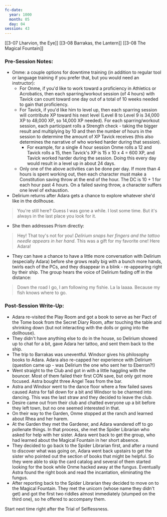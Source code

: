 ```yaml
---
fc-date:
  year: 1000
  month: 05
  day: 04
session: 43
---
```

[[3-07  Lharvion, the Eye]] [[3-08  Barrakas, the Lantern]] [[3-08  The Magical Fountain]]

### Pre-Session Notes:

* Onme: a couple options for downtime training (in addition to regular tool or language training if you prefer that, but you would need an instructor):
	* For Onme, if you'd like to work toward a proficiency in Athletics or Acrobatics, then each sparring/workout session (of 4 hours) with Tavick can count toward one day out of a total of 10 weeks needed to gain that proficiency.
	* For Tavick, if you'd like him to level up, then each sparring session will contribute XP toward his next level (Level 8 to Level 9 is 34,000 XP to 48,000 XP, so 14,000 XP needed). For each sparring/workout session, each participant rolls a Strength check - taking the bigger result and multiplying by 10 and then the number of hours in the session to determine the amount of XP Tavick receives (this also determines the narrative of who worked harder during that session).
		* For example, for a single 4 hour session Onme rolls a 12 and Tavick rolls a 15, then Tavick's XP is 15 x 10 x 4 = 600 XP, and Tavick worked harder during the session. Doing this every day would result in a level up in about 24 days.
	* Only one of the above activities can be done per day. If more than 4 hours is spent working out, then each character must make a Constitution saving throw at the end of the hour. The DC is 10 + 1 for each hour past 4 hours. On a failed saving throw, a character suffers one level of exhaustion.
* Delirium returns after Adara gets a chance to explore whatever she'd like in the dollhouse.
>You're still here? Guess I was gone a while. I lost some time. But it's always in the last place you look for it.
* She then addresses Prism directly:
>Hey! That toy's not for you! *Delirium snaps her fingers and the tattoo needle appears in her hand*. This was a gift for my favorite one! Here Adara!
* They can have a chance to have a little more conversation with Delirium (especially Adara) before she grows really big with a bunch more hands, twirls each of the PCs, and they disappear in a blink - re-appearing right by their ship. The group hears the voice of Delirium fading off in the distance:
>Down the road I go, I am following my fishie. La la laaaa. Because my fish knows where to go.

### Post-Session Write-Up:

* Adara re-visited the Play Room and got a book to serve as her Pact of the Tome book from the Secret Diary Room, after touching the table and shrinking down (but not interacting with the dolls or going into the dollhouse).
* They didn't have anything else to do in the house, so Delirium showed up to chat for a bit, gave Adara her tattoo, and sent them back to the ship.
* The trip to Barrakas was uneventful. Windsor gives his philosophy books to Adara. Adara also re-capped her experience with Delirium (question came up - was Delirium the one who sent her to Eberron?!)
* Went straight to the Club and got in with a little haggling with the bouncer. Most of them failed their first CON save, but only got more focused. Astra bought three Angel Teas from the bar.
* Astra and Windsor went to the dance floor where a few failed saves caused Astra for fall down for a bit and Windsor to be charmed into dancing. This was the last straw and they decided to leave the club.
* Desire came out from their club and chatted everyone up a bit before they left town, but no one seemed interested in that.
* On their way to the Garden, Onme stopped at the ranch and learned about Rhea and her harem.
* At the Garden they met the Gardener, and Adara wandered off to go pollenate things. In that process, she met the Spider Librarian who asked for help with her sister. Adara went back to get the group, who had learned about the Magical Fountain in her short absence.
* They decided to go back to the Spider Librarian first, and after a round to discover what was going on, Adara went back upstairs to get the sister who pointed out the section of books that might be helpful. So they were able to skip the card catalog and several of them started looking for the book while Onme hacked away at the fungus. Eventually Astra found the right book and read the incantation, eliminating the fungus.
* After reporting back to the Spider Librarian they decided to move on to the Magical Fountain. They met the unicorn (whose name they didn't get) and got the first two riddles almost immediately (stumped on the third one), so he offered to accompany them. 

Start next time right after the Trial of Selflessness.
